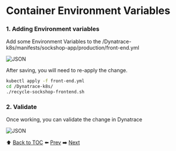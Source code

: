 # Container Environment Variables

### 1. Adding Environment variables

Add some Environment Variables to the /Dynatrace-k8s/manifests/sockshop-app/production/front-end.yml

![JSON](https://github.com/vinsontan/Dynatrace-k8s/blob/master/assets/Picture13.png)

After saving, you will need to re-apply the change.

```bash
kubectl apply -f front-end.yml
cd /Dynatrace-k8s/
./recycle-sockshop-frontend.sh
```

### 2. Validate

Once working, you can validate the change in Dynatrace

![JSON](https://github.com/vinsontan/Dynatrace-k8s/blob/master/assets/Picture14.png)

:arrow_up: [Back to TOC](/README.md) :arrow_left: [Prev](../lab4/README.md)   :arrow_right: [Next](../lab6/README.md)  
